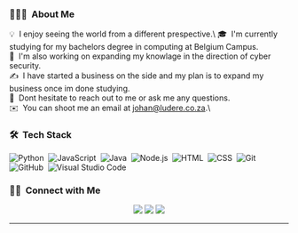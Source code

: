 <!-- ## 👋 &nbsp;Hey there! I'm Johan Taute -->

### 👨🏻‍💻 &nbsp;About Me

💡  &nbsp;I enjoy seeing the world from a different prespective.\ 
🎓 &nbsp;I'm currently studying for my bachelors degree in computing at Belgium Campus.\
🌱 &nbsp;I'm also working on expanding my knowlage in the direction of cyber security.\
✍️ &nbsp;I have started a business on the side and my plan is to expand my business once im done studying.\
💬 &nbsp;Dont hesitate to reach out to me or ask me any questions.\
✉️ &nbsp;You can shoot me an email at johan@ludere.co.za.\

### 🛠 &nbsp;Tech Stack

![Python](https://img.shields.io/badge/-Python-05122A?style=flat&logo=python)&nbsp;
![JavaScript](https://img.shields.io/badge/-JavaScript-05122A?style=flat&logo=javascript)&nbsp;
![Java](https://img.shields.io/badge/-Java-05122A?style=flat&logo=Java&logoColor=FFA518)&nbsp;
![Node.js](https://img.shields.io/badge/-Node.js-05122A?style=flat&logo=node.js)&nbsp;
![HTML](https://img.shields.io/badge/-HTML-05122A?style=flat&logo=HTML5)&nbsp;
![CSS](https://img.shields.io/badge/-CSS-05122A?style=flat&logo=CSS3&logoColor=1572B6)&nbsp;
![Git](https://img.shields.io/badge/-Git-05122A?style=flat&logo=git)&nbsp;
![GitHub](https://img.shields.io/badge/-GitHub-05122A?style=flat&logo=github)&nbsp;
![Visual Studio Code](https://img.shields.io/badge/-Visual%20Studio%20Code-05122A?style=flat&logo=visual-studio-code&logoColor=007ACC)&nbsp;

### 🤝🏻 &nbsp;Connect with Me

<p align="center">
<a href="https://ludere.co.za/"><img src="https://img.shields.io/badge/Johan%20Taute-Ludere-lightgrey"/></a>
<a href="https://www.linkedin.com/in/johan-taute-b66a3b182/"><img src="https://img.shields.io/badge/Johan%20Taute-Linkedin-blue"/></a>
<a href="https://www.instagram.com/johan_taute/"><img src="https://img.shields.io/badge/Johan%20Taute-Instagram-red"/></a>

</p>

-----
